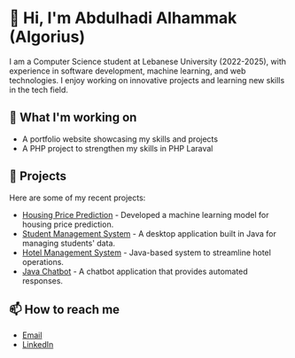 # 👋 Hi, I'm Abdulhadi Alhammak (Algorius)

I am a Computer Science student at Lebanese University (2022-2025), with experience in software development, machine learning, and web technologies. I enjoy working on innovative projects and learning new skills in the tech field. 

## 🔭 What I'm working on
- A portfolio website showcasing my skills and projects
- A PHP project to strengthen my skills in PHP Laraval 

## 🚀 Projects
Here are some of my recent projects:

- [Housing Price Prediction](https://github.com/algorius/housing-price-prediction) - Developed a machine learning model for housing price prediction.
- [Student Management System](https://github.com/algorius/student-management-system) - A desktop application built in Java for managing students' data.
- [Hotel Management System](https://github.com/algorius/hotel-management-system) - Java-based system to streamline hotel operations.
- [Java Chatbot](https://github.com/algorius/java-chatbot) - A chatbot application that provides automated responses.

## 📫 How to reach me
- [Email](abdulhadialhammak@gmail.com)
- [LinkedIn](https://www.linkedin.com/in/abdulhadialhammak/)

